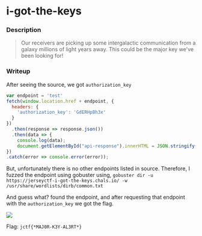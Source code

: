 # i-got-the-keys
### Description
> Our receivers are picking up some intergalactic communication from a galaxy millions of light years away. This could be the major key we've been looking for!

### Writeup
After seeing the source, we got `authorization_key`
```js 
var endpoint = 'test'
fetch(window.location.href + endpoint, {
  headers: {
    'authorization_key': 'GdERHpBh3x'
  }
})
  .then(response => response.json())
  .then(data => {
    console.log(data);
    document.getElementById("api-response").innerHTML = JSON.stringify(data[endpoint]);
})
.catch(error => console.error(error));
```
But, unfortunately there is no other endpoints listed in source.
Therefore, I fuzzed the endpoint using gobuster using, 
`gobuster dir -u https://jerseyctf-i-got-the-keys.chals.io/ -w /usr/share/wordlists/dirb/common.txt`

And guess what? found the endpoint, and after requesting that endpoint with the `authorization_key` we got the flag.

![](https://i.imgur.com/BdUpjwr.png)

Flag: `jctf{*MAJ0R-K3Y-AL3RT*}`